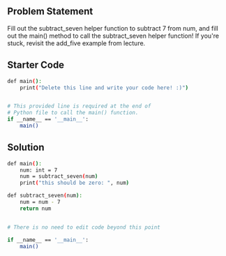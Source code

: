 ## Problem Statement

Fill out the subtract_seven helper function to subtract 7 from num, and fill out the main() method to call the subtract_seven helper function! If you're stuck, revisit the add_five example from lecture.

## Starter Code

```bash
def main():
    print("Delete this line and write your code here! :)")


# This provided line is required at the end of
# Python file to call the main() function.
if __name__ == '__main__':
    main()
```

## Solution
```bash
def main():
	num: int = 7
	num = subtract_seven(num)
	print("this should be zero: ", num)

def subtract_seven(num):
	num = num - 7
	return num


# There is no need to edit code beyond this point

if __name__ == '__main__':
    main()
```